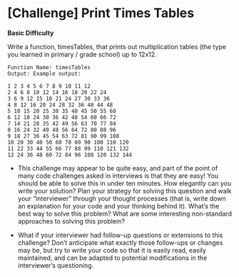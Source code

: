 # [Challenge] Print Times Tables

<b> Basic Difficulty </b>

Write a function, timesTables, that prints out multiplication tables (the type you learned in primary / grade school) up to 12x12.

    Function Name: timesTables
    Output: Example output:

    1 2 3 4 5 6 7 8 9 10 11 12
    2 4 6 8 10 12 14 16 18 20 22 24
    3 6 9 12 15 18 21 24 27 30 33 36
    4 8 12 16 20 24 28 32 36 40 44 48
    5 10 15 20 25 30 35 40 45 50 55 60
    6 12 18 24 30 36 42 48 54 60 66 72
    7 14 21 28 35 42 49 56 63 70 77 84
    8 16 24 32 40 48 56 64 72 80 88 96
    9 18 27 36 45 54 63 72 81 90 99 108
    10 20 30 40 50 60 70 80 90 100 110 120
    11 22 33 44 55 66 77 88 99 110 121 132
    12 24 36 48 60 72 84 96 108 120 132 144

- This challenge may appear to be quite easy, and part of the point of many code challenges asked in interviews is that they are easy! You should be able to solve this in under ten minutes. How elegantly can you write your solution? Plan your strategy for solving this question and walk your “interviewer” through your thought processes (that is, write down an explanation for your code and your thinking behind it). What’s the best way to solve this problem? What are some interesting non-standard approaches to solving this problem?

- What if your interviewer had follow-up questions or extensions to this challenge? Don’t anticipate what exactly those follow-ups or changes may be, but try to write your code so that it is easily read, easily maintained, and can be adapted to potential modifications in the interviewer’s questioning.

